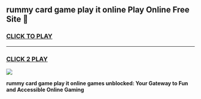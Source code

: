 
## rummy card game play it online Play Online Free Site 👋
<h3>
<a href="https://download.freeplayer.one?title=rummy_card_game_play_it_online&ref=21F">CLICK TO PLAY</a></h3>
<hr>

<h3>
<a href="https://download.freeplayer.one?title=rummy_card_game_play_it_online&ref=21F">CLICK 2 PLAY</a>
  
</h3>

<a href="https://download.freeplayer.one?title=rummy_card_game_play_it_online&ref=21F"><img src="https://cdnb.artstation.com/p/assets/images/images/032/539/853/original/anto-thomas-button-gif.gif"></a>


**rummy card game play it online games unblocked: Your Gateway to Fun and Accessible Online Gaming**

